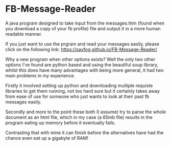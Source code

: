 # FB-Message-Reader
A java program designed to take input from the messages.htm (found when you download a copy of your fb profile)  file and output it in a more human readable manner.

If you just want to use the prgram and read your messages easily, please click on the following link:
https://sayfog.github.io/FB-Message-Reader/


Why a new program when other options exists? 
Well the only two other options I've found are python based and using the beautiful soup library, whilst this does have many advantages with being more general, it had two main problems in my experience.

Firstly it involved setting up python and downloading multiple requiste libraries to get them running, not too hard sure but it certainly takes away from ease of use for someone who just wants to look at their past fb messages easily.

Secondly and more to the point these both (I assume) try to parse the whole document as an html file, which in my case (a 65mb file) results in the program eating up memory before it eventually fails.

Contrasting that with mine it can finish before the alternatives have had the chance even eat up a gigabyte of RAM!
